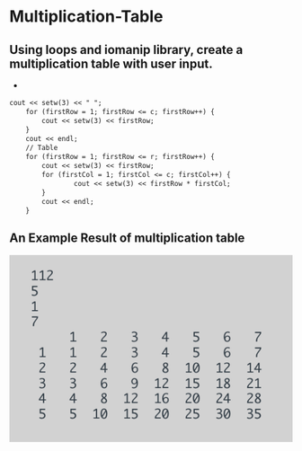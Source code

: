 # Multiplication-Table
## Using loops and iomanip library, create a multiplication table with user input.

-

```
cout << setw(3) << " ";
    for (firstRow = 1; firstRow <= c; firstRow++) {
        cout << setw(3) << firstRow;
    }
    cout << endl;
    // Table
    for (firstRow = 1; firstRow <= r; firstRow++) {
        cout << setw(3) << firstRow;
        for (firstCol = 1; firstCol <= c; firstCol++) {
                cout << setw(3) << firstRow * firstCol;
        }
        cout << endl;
    }
```


## An Example Result of multiplication table 

![Multiplication-Chart](example.png)
